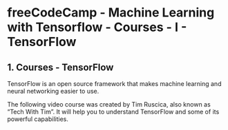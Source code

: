 # freeCodeCamp - Machine Learning with Tensorflow - Courses - I - TensorFlow


## 1. Courses - TensorFlow

TensorFlow is an open source framework that makes machine learning and neural networking easier to use.

The following video course was created by Tim Ruscica, also known as “Tech With Tim”. It will help you to understand TensorFlow and some of its powerful capabilities.
